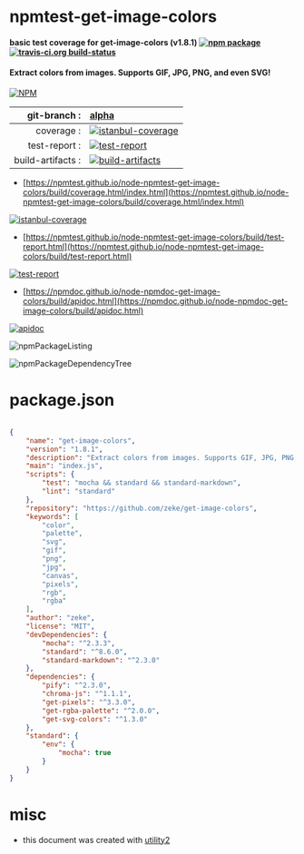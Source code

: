 # npmtest-get-image-colors

#### basic test coverage for  get-image-colors (v1.8.1)  [![npm package](https://img.shields.io/npm/v/npmtest-get-image-colors.svg?style=flat-square)](https://www.npmjs.org/package/npmtest-get-image-colors) [![travis-ci.org build-status](https://api.travis-ci.org/npmtest/node-npmtest-get-image-colors.svg)](https://travis-ci.org/npmtest/node-npmtest-get-image-colors)

#### Extract colors from images. Supports GIF, JPG, PNG, and even SVG!

[![NPM](https://nodei.co/npm/get-image-colors.png?downloads=true&downloadRank=true&stars=true)](https://www.npmjs.com/package/get-image-colors)

| git-branch : | [alpha](https://github.com/npmtest/node-npmtest-get-image-colors/tree/alpha)|
|--:|:--|
| coverage : | [![istanbul-coverage](https://npmtest.github.io/node-npmtest-get-image-colors/build/coverage.badge.svg)](https://npmtest.github.io/node-npmtest-get-image-colors/build/coverage.html/index.html)|
| test-report : | [![test-report](https://npmtest.github.io/node-npmtest-get-image-colors/build/test-report.badge.svg)](https://npmtest.github.io/node-npmtest-get-image-colors/build/test-report.html)|
| build-artifacts : | [![build-artifacts](https://npmtest.github.io/node-npmtest-get-image-colors/glyphicons_144_folder_open.png)](https://github.com/npmtest/node-npmtest-get-image-colors/tree/gh-pages/build)|

- [https://npmtest.github.io/node-npmtest-get-image-colors/build/coverage.html/index.html](https://npmtest.github.io/node-npmtest-get-image-colors/build/coverage.html/index.html)

[![istanbul-coverage](https://npmtest.github.io/node-npmtest-get-image-colors/build/screenCapture.buildCi.browser.%252Ftmp%252Fbuild%252Fcoverage.lib.html.png)](https://npmtest.github.io/node-npmtest-get-image-colors/build/coverage.html/index.html)

- [https://npmtest.github.io/node-npmtest-get-image-colors/build/test-report.html](https://npmtest.github.io/node-npmtest-get-image-colors/build/test-report.html)

[![test-report](https://npmtest.github.io/node-npmtest-get-image-colors/build/screenCapture.buildCi.browser.%252Ftmp%252Fbuild%252Ftest-report.html.png)](https://npmtest.github.io/node-npmtest-get-image-colors/build/test-report.html)

- [https://npmdoc.github.io/node-npmdoc-get-image-colors/build/apidoc.html](https://npmdoc.github.io/node-npmdoc-get-image-colors/build/apidoc.html)

[![apidoc](https://npmdoc.github.io/node-npmdoc-get-image-colors/build/screenCapture.buildCi.browser.%252Ftmp%252Fbuild%252Fapidoc.html.png)](https://npmdoc.github.io/node-npmdoc-get-image-colors/build/apidoc.html)

![npmPackageListing](https://npmtest.github.io/node-npmtest-get-image-colors/build/screenCapture.npmPackageListing.svg)

![npmPackageDependencyTree](https://npmtest.github.io/node-npmtest-get-image-colors/build/screenCapture.npmPackageDependencyTree.svg)



# package.json

```json

{
    "name": "get-image-colors",
    "version": "1.8.1",
    "description": "Extract colors from images. Supports GIF, JPG, PNG, and even SVG!",
    "main": "index.js",
    "scripts": {
        "test": "mocha && standard && standard-markdown",
        "lint": "standard"
    },
    "repository": "https://github.com/zeke/get-image-colors",
    "keywords": [
        "color",
        "palette",
        "svg",
        "gif",
        "png",
        "jpg",
        "canvas",
        "pixels",
        "rgb",
        "rgba"
    ],
    "author": "zeke",
    "license": "MIT",
    "devDependencies": {
        "mocha": "^2.3.3",
        "standard": "^8.6.0",
        "standard-markdown": "^2.3.0"
    },
    "dependencies": {
        "pify": "^2.3.0",
        "chroma-js": "^1.1.1",
        "get-pixels": "^3.3.0",
        "get-rgba-palette": "^2.0.0",
        "get-svg-colors": "^1.3.0"
    },
    "standard": {
        "env": {
            "mocha": true
        }
    }
}
```



# misc
- this document was created with [utility2](https://github.com/kaizhu256/node-utility2)
